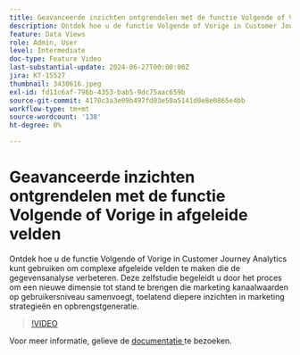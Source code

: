 ```yaml
---
title: Geavanceerde inzichten ontgrendelen met de functie Volgende of Vorige in afgeleide velden
description: Ontdek hoe u de functie Volgende of Vorige in Customer Journey Analytics kunt gebruiken om complexe afgeleide velden te maken die de gegevensanalyse verbeteren. Deze zelfstudie begeleidt u door het proces om een nieuwe dimensie tot stand te brengen die marketing kanaalwaarden op gebruikersniveau samenvoegt, toelatend diepere inzichten in marketing strategieën en opbrengstgeneratie.
feature: Data Views
role: Admin, User
level: Intermediate
doc-type: Feature Video
last-substantial-update: 2024-06-27T00:00:00Z
jira: KT-15527
thumbnail: 3430616.jpeg
exl-id: fd11c6af-796b-4353-bab5-9dc75aac659b
source-git-commit: 4170c3a3e09b497fd03e50a5141d0e8e0865e4bb
workflow-type: tm+mt
source-wordcount: '138'
ht-degree: 0%

---
```


# Geavanceerde inzichten ontgrendelen met de functie Volgende of Vorige in afgeleide velden

Ontdek hoe u de functie Volgende of Vorige in Customer Journey Analytics kunt gebruiken om complexe afgeleide velden te maken die de gegevensanalyse verbeteren. Deze zelfstudie begeleidt u door het proces om een nieuwe dimensie tot stand te brengen die marketing kanaalwaarden op gebruikersniveau samenvoegt, toelatend diepere inzichten in marketing strategieën en opbrengstgeneratie.

>[!VIDEO](https://video.tv.adobe.com/v/3430616/?learn=on)

Voor meer informatie, gelieve de [ documentatie ](https://experienceleague.adobe.com/en/docs/analytics-platform/using/cja-dataviews/derived-fields) te bezoeken.
